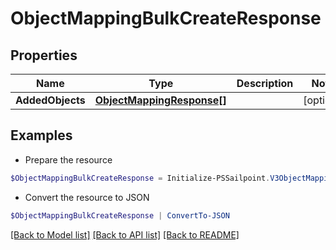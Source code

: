 # ObjectMappingBulkCreateResponse
## Properties

Name | Type | Description | Notes
------------ | ------------- | ------------- | -------------
**AddedObjects** | [**ObjectMappingResponse[]**](ObjectMappingResponse.md) |  | [optional] 

## Examples

- Prepare the resource
```powershell
$ObjectMappingBulkCreateResponse = Initialize-PSSailpoint.V3ObjectMappingBulkCreateResponse  -AddedObjects null
```

- Convert the resource to JSON
```powershell
$ObjectMappingBulkCreateResponse | ConvertTo-JSON
```

[[Back to Model list]](../README.md#documentation-for-models) [[Back to API list]](../README.md#documentation-for-api-endpoints) [[Back to README]](../README.md)

